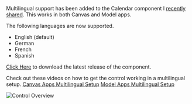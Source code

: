 
Multilingual support has been added to the Calendar component I [recently shared](https://pcf.gallery/calendar-control/). This works in both Canvas and Model apps. 

The following languages are now supported.
* English (default)
* German
* French
* Spanish

[Click Here](https://github.com/rwilson504/PCFControls/releases/latest/CalendarControl_managed.zip) to download the latest release of the component.

Check out these videos on how to get the control working in a multilingual setup.
[Canvas Apps Multilingual Setup]()
[Model Apps Multilingual Setup]()

![Control Overview](https://github.com/rwilson504/PCFControls/raw/master/Calendar/images/calendarcontrol.gif)





<!--stackedit_data:
eyJoaXN0b3J5IjpbMTEyOTg1MzI4NCwxOTcyODU0NzQ1XX0=
-->